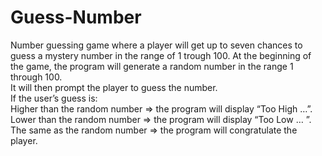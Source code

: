 # Guess-Number
Number guessing game where a player will get up to seven chances to guess a mystery number in the range of 1 trough 100.
At the beginning of the game, the program will generate a random number in the range 1 through 100. \
It will then prompt the player to guess the number. \
If the user’s guess is: \
Higher than the random number => the program will display “Too High …”. \
Lower than the random number => the program will display “Too Low … ”. \
The same as the random number => the program will congratulate the player.
